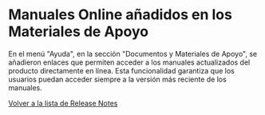# Manuales Online añadidos en los Materiales de Apoyo

En el menú "Ayuda", en la sección "Documentos y Materiales de Apoyo", se añadieron enlaces que permiten acceder a los manuales actualizados del producto directamente en línea. Esta funcionalidad garantiza que los usuarios puedan acceder siempre a la versión más reciente de los manuales.

[Volver a la lista de Release Notes](./)
